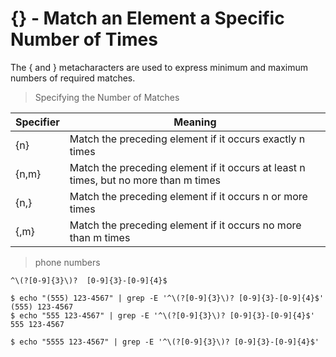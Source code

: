 # {} - Match an Element a Specific Number of Times

The { and } metacharacters are used to express minimum and maximum numbers of required matches.

> Specifying the Number of Matches

| Specifier | Meaning |
|-----------|---------|
| {n}       | Match the preceding element if it occurs exactly n times |
| {n,m}     | Match the preceding element if it occurs at least n times, but no more than m times |
| {n,}      | Match the preceding element if it occurs n or more times |
| {,m}      | Match the preceding element if it occurs no more than m times |

> phone numbers

```
^\(?[0-9]{3}\)?  [0-9]{3}-[0-9]{4}$
```

```
$ echo "(555) 123-4567" | grep -E '^\(?[0-9]{3}\)? [0-9]{3}-[0-9]{4}$'
(555) 123-4567
$ echo "555 123-4567" | grep -E '^\(?[0-9]{3}\)? [0-9]{3}-[0-9]{4}$'
555 123-4567

$ echo "5555 123-4567" | grep -E '^\(?[0-9]{3}\)? [0-9]{3}-[0-9]{4}$'
```
